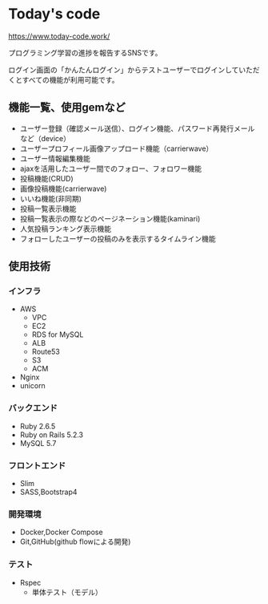# Today's code

https://www.today-code.work/

プログラミング学習の進捗を報告するSNSです。

ログイン画面の「かんたんログイン」からテストユーザーでログインしていただくとすべての機能が利用可能です。


## 機能一覧、使用gemなど

- ユーザー登録（確認メール送信）、ログイン機能、パスワード再発行メールなど（device）
- ユーザープロフィール画像アップロード機能（carrierwave）
- ユーザー情報編集機能
- ajaxを活用したユーザー間でのフォロー、フォロワー機能
- 投稿機能(CRUD)
- 画像投稿機能(carrierwave)
- いいね機能(非同期)
- 投稿一覧表示機能
- 投稿一覧表示の際などのページネーション機能(kaminari)
- 人気投稿ランキング表示機能
- フォローしたユーザーの投稿のみを表示するタイムライン機能

## 使用技術

### インフラ
- AWS
  - VPC
  - EC2
  - RDS for MySQL
  - ALB
  - Route53
  - S3
  - ACM
- Nginx
- unicorn

### バックエンド
- Ruby 2.6.5
- Ruby on Rails 5.2.3
- MySQL 5.7

### フロントエンド
- Slim
- SASS,Bootstrap4

### 開発環境
- Docker,Docker Compose
- Git,GitHub(github flowによる開発)

### テスト
- Rspec
  - 単体テスト（モデル）

